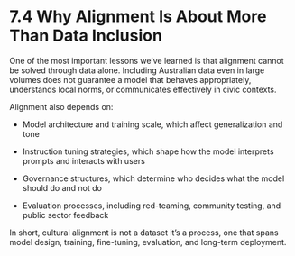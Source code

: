 # 7.4 Why Alignment Is About More Than Data Inclusion

One of the most important lessons we’ve learned is that alignment cannot be solved through data alone. Including Australian data even in large volumes does not guarantee a model that behaves appropriately, understands local norms, or communicates effectively in civic contexts.

Alignment also depends on:

* Model architecture and training scale, which affect generalization and tone

* Instruction tuning strategies, which shape how the model interprets prompts and interacts with users

* Governance structures, which determine who decides what the model should do and not do

* Evaluation processes, including red-teaming, community testing, and public sector feedback

In short, cultural alignment is not a dataset it’s a process, one that spans model design, training, fine-tuning, evaluation, and long-term deployment.
